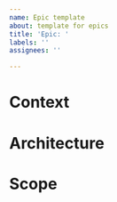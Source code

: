 ```yaml
---
name: Epic template
about: template for epics
title: 'Epic: '
labels: ''
assignees: ''

---
```


# Context
<!--
Describe the context of the epic. Where does it fit into the process? Which related features have been built already? Which will be built at a later time?
-->

# Architecture
<!--
What architectural considerations are relevant to this epic? Does this epic require significant architectural changes? What's the basic structure of what's going to be built?*
-->

# Scope
<!--
- functionality to be implemented (include a link to the design)
- refactorings
- documentation: use cases, dev documentation, user documentation
- knowledge sharing
- anything else?
